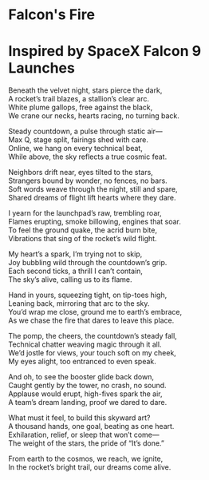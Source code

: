 # Falcon's Fire
# Inspired by SpaceX Falcon 9 Launches

Beneath the velvet night, stars pierce the dark,  
A rocket’s trail blazes, a stallion’s clear arc.  
White plume gallops, free against the black,  
We crane our necks, hearts racing, no turning back.

Steady countdown, a pulse through static air—  
Max Q, stage split, fairings shed with care.  
Online, we hang on every technical beat,  
While above, the sky reflects a true cosmic feat.

Neighbors drift near, eyes tilted to the stars,  
Strangers bound by wonder, no fences, no bars.  
Soft words weave through the night, still and spare,  
Shared dreams of flight lift hearts where they dare.

I yearn for the launchpad’s raw, trembling roar,  
Flames erupting, smoke billowing, engines that soar.  
To feel the ground quake, the acrid burn bite,  
Vibrations that sing of the rocket’s wild flight.

My heart’s a spark, I’m trying not to skip,  
Joy bubbling wild through the countdown’s grip.  
Each second ticks, a thrill I can’t contain,  
The sky’s alive, calling us to its flame.

Hand in yours, squeezing tight, on tip-toes high,  
Leaning back, mirroring that arc to the sky.  
You’d wrap me close, ground me to earth’s embrace,  
As we chase the fire that dares to leave this place.

The pomp, the cheers, the countdown’s steady fall,  
Technical chatter weaving magic through it all.  
We’d jostle for views, your touch soft on my cheek,  
My eyes alight, too entranced to even speak.

And oh, to see the booster glide back down,  
Caught gently by the tower, no crash, no sound.  
Applause would erupt, high-fives spark the air,  
A team’s dream landing, proof we dared to dare.

What must it feel, to build this skyward art?  
A thousand hands, one goal, beating as one heart.  
Exhilaration, relief, or sleep that won’t come—  
The weight of the stars, the pride of “It’s done.”

From earth to the cosmos, we reach, we ignite,  
In the rocket’s bright trail, our dreams come alive.

